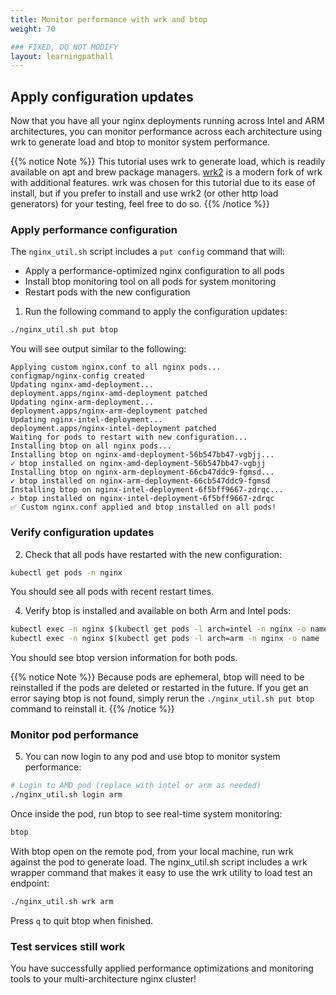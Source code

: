 ```yaml
---
title: Monitor performance with wrk and btop
weight: 70

### FIXED, DO NOT MODIFY
layout: learningpathall
---
```


## Apply configuration updates

Now that you have all your nginx deployments running across Intel and ARM architectures, you can monitor performance across each architecture using wrk to generate load and btop to monitor system performance.

{{% notice Note %}}
This tutorial uses wrk to generate load, which is readily available on apt and brew package managers.  [wrk2](https://github.com/giltene/wrk2) is a modern fork of wrk with additional features.  wrk was chosen for this tutorial due to its ease of install, but if you prefer to install and use wrk2 (or other http load generators) for your testing, feel free to do so.
{{% /notice %}}

### Apply performance configuration

The `nginx_util.sh` script includes a `put config` command that will:

- Apply a performance-optimized nginx configuration to all pods
- Install btop monitoring tool on all pods for system monitoring
- Restart pods with the new configuration

1. Run the following command to apply the configuration updates:

```bash
./nginx_util.sh put btop
```

You will see output similar to the following:

```outputI
Applying custom nginx.conf to all nginx pods...
configmap/nginx-config created
Updating nginx-amd-deployment...
deployment.apps/nginx-amd-deployment patched
Updating nginx-arm-deployment...
deployment.apps/nginx-arm-deployment patched
Updating nginx-intel-deployment...
deployment.apps/nginx-intel-deployment patched
Waiting for pods to restart with new configuration...
Installing btop on all nginx pods...
Installing btop on nginx-amd-deployment-56b547bb47-vgbjj...
✓ btop installed on nginx-amd-deployment-56b547bb47-vgbjj
Installing btop on nginx-arm-deployment-66cb47ddc9-fgmsd...
✓ btop installed on nginx-arm-deployment-66cb547ddc9-fgmsd
Installing btop on nginx-intel-deployment-6f5bff9667-zdrqc...
✓ btop installed on nginx-intel-deployment-6f5bff9667-zdrqc
✅ Custom nginx.conf applied and btop installed on all pods!
```

### Verify configuration updates

2. Check that all pods have restarted with the new configuration:

```bash
kubectl get pods -n nginx
```

You should see all pods with recent restart times.


4. Verify btop is installed and available on both Arm and Intel pods:

```bash
kubectl exec -n nginx $(kubectl get pods -l arch=intel -n nginx -o name | sed 's/pod\///') -- btop --version
kubectl exec -n nginx $(kubectl get pods -l arch=arm -n nginx -o name | sed 's/pod\///') -- btop --version
```

You should see btop version information for both pods.

{{% notice Note %}}
Because pods are ephemeral, btop will need to be reinstalled if the pods are deleted or restarted in the future.  If you get an error saying btop is not found, simply rerun the `./nginx_util.sh put btop` command to reinstall it.
{{% /notice %}}


### Monitor pod performance

5. You can now login to any pod and use btop to monitor system performance:

```bash
# Login to AMD pod (replace with intel or arm as needed)
./nginx_util.sh login arm
```

Once inside the pod, run btop to see real-time system monitoring:

```bash
btop
```

With btop open on the remote pod, from your local machine, run wrk against the pod to generate load.  The nginx_util.sh script includes a wrk wrapper command that makes it easy to use the wrk utility to load test an endpoint:

```bash
./nginx_util.sh wrk arm
```


Press `q` to quit btop when finished.

### Test services still work


You have successfully applied performance optimizations and monitoring tools to your multi-architecture nginx cluster!
